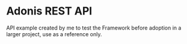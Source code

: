 # Adonis REST API

API example created by me to test the Framework before adoption in a larger project, use as a reference only.

